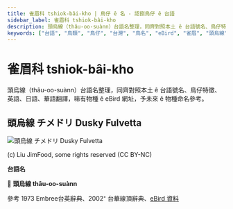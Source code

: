 ```yaml
---
title: 雀眉科 tshiok-bâi-kho | 鳥仔 ê 名 - 認捌鳥仔 ê 台語
sidebar_label: 雀眉科 tshiok-bâi-kho
description: 頭烏線（thâu-oo-suànn）台語名整理，同齊對照本土 ê 台語號名、鳥仔特徵、英語、日語、華語翻譯，嘛有物種 ê eBird 網址，予未來 ê 物種命名參考。
keywords: ["台語", "鳥類", "鳥仔", "台灣", "鳥名", "eBird", "雀眉", "頭烏線"]
---
```


# 雀眉科 tshiok-bâi-kho

頭烏線（thâu-oo-suànn）台語名整理，同齊對照本土 ê 台語號名、鳥仔特徵、英語、日語、華語翻譯，嘛有物種 ê eBird 網址，予未來 ê 物種命名參考。

## 頭烏線 チメドリ Dusky Fulvetta

![頭烏線 チメドリ Dusky Fulvetta](https://inaturalist-open-data.s3.amazonaws.com/photos/12885258/medium.jpg)

(c) Liu JimFood, some rights reserved (CC BY-NC)

**台語名**

🎯 **頭烏線 thâu-oo-suànn**

參考 1973 Embree台英辭典、2002⁺ 台華線頂辭典、[eBird 資料](https://ebird.org/species/dusful1)

